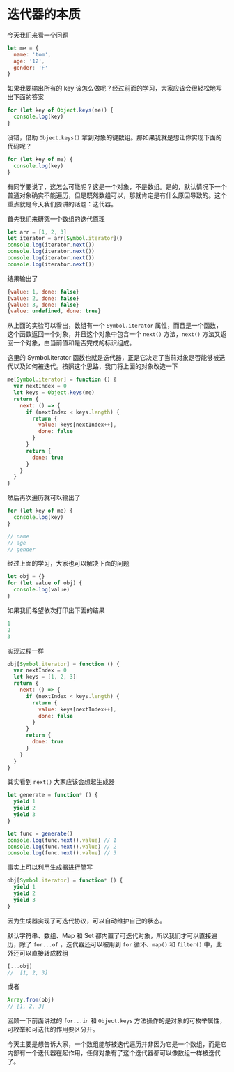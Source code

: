 # 迭代器的本质

今天我们来看一个问题

```js
let me = {
  name: 'tom',
  age: '12',
  gender: 'F'
}
```

如果我要输出所有的 key 该怎么做呢？经过前面的学习，大家应该会很轻松地写出下面的答案

```js
for (let key of Object.keys(me)) {
  console.log(key)
}
```

没错，借助 `Object.keys()` 拿到对象的键数组。那如果我就是想让你实现下面的代码呢？

```js
for (let key of me) {
  console.log(key)
}
```

有同学要说了，这怎么可能呢？这是一个对象，不是数组。是的，默认情况下一个普通对象确实不能遍历，但是既然数组可以，那就肯定是有什么原因导致的。这个重点就是今天我们要讲的话题：迭代器。

首先我们来研究一个数组的迭代原理

```js
let arr = [1, 2, 3]
let iterator = arr[Symbol.iterator]()
console.log(iterator.next())
console.log(iterator.next())
console.log(iterator.next())
console.log(iterator.next())
```

结果输出了

```js
{value: 1, done: false}
{value: 2, done: false}
{value: 3, done: false}
{value: undefined, done: true}
```

从上面的实验可以看出，数组有一个 `Symbol.iterator` 属性，而且是一个函数，这个函数返回一个对象，并且这个对象中包含一个 `next()` 方法，`next()` 方法又返回一个对象，由当前值和是否完成的标识组成。

这里的 Symbol.iterator 函数也就是迭代器，正是它决定了当前对象是否能够被迭代以及如何被迭代。按照这个思路，我门将上面的对象改造一下

```js
me[Symbol.iterator] = function () {
  var nextIndex = 0
  let keys = Object.keys(me)
  return {
    next: () => {
      if (nextIndex < keys.length) {
        return {
          value: keys[nextIndex++],
          done: false
        }
      }
      return {
        done: true
      }
    }
  }
}
```

然后再次遍历就可以输出了

```js
for (let key of me) {
  console.log(key)
}

// name
// age
// gender
```

经过上面的学习，大家也可以解决下面的问题

```js
let obj = {}
for (let value of obj) {
  console.log(value)
}
```

如果我们希望依次打印出下面的结果

```js
1
2
3
```

实现过程一样

```js
obj[Symbol.iterator] = function () {
  var nextIndex = 0
  let keys = [1, 2, 3]
  return {
    next: () => {
      if (nextIndex < keys.length) {
        return {
          value: keys[nextIndex++],
          done: false
        }
      }
      return {
        done: true
      }
    }
  }
}
```

其实看到 `next()` 大家应该会想起生成器

```js
let generate = function* () {
  yield 1
  yield 2
  yield 3
}

let func = generate()
console.log(func.next().value) // 1
console.log(func.next().value) // 2
console.log(func.next().value) // 3
```

事实上可以利用生成器进行简写

```js
obj[Symbol.iterator] = function* () {
  yield 1
  yield 2
  yield 3
}
```

因为生成器实现了可迭代协议，可以自动维护自己的状态。

默认字符串、数组、Map 和 Set 都内置了可迭代对象，所以我们才可以直接遍历，除了 `for...of` ，迭代器还可以被用到 `for` 循环、`map()` 和 `filter()` 中，此外还可以直接转成数组

```js
[...obj]
//  [1, 2, 3]
```

或者

```js
Array.from(obj)
// [1, 2, 3]
```

回顾一下前面讲过的 `for...in` 和 `Object.keys` 方法操作的是对象的可枚举属性，可枚举和可迭代的作用要区分开。

今天主要是想告诉大家，一个数组能够被迭代遍历并非因为它是一个数组，而是它内部有一个迭代器在起作用，任何对象有了这个迭代器都可以像数组一样被迭代了。